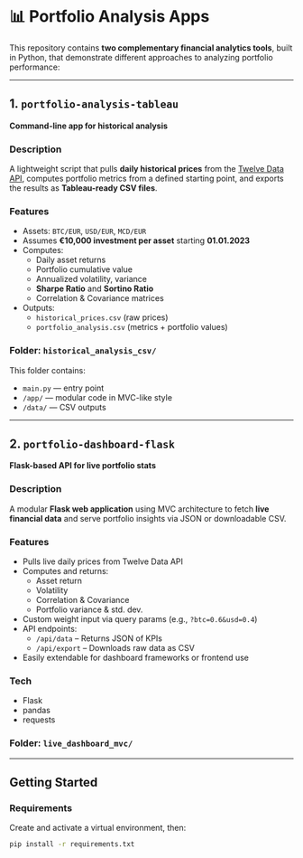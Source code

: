 # 📊 Portfolio Analysis Apps

This repository contains **two complementary financial analytics tools**, built in Python, that demonstrate different approaches to analyzing portfolio performance:

---

## 1. `portfolio-analysis-tableau`  
**Command-line app for historical analysis**

### Description  
A lightweight script that pulls **daily historical prices** from the [Twelve Data API](https://twelvedata.com/), computes portfolio metrics from a defined starting point, and exports the results as **Tableau-ready CSV files**.

### Features
- Assets: `BTC/EUR`, `USD/EUR`, `MCD/EUR`
- Assumes **€10,000 investment per asset** starting **01.01.2023**
- Computes:
  - Daily asset returns
  - Portfolio cumulative value
  - Annualized volatility, variance
  - **Sharpe Ratio** and **Sortino Ratio**
  - Correlation & Covariance matrices
- Outputs:
  - `historical_prices.csv` (raw prices)
  - `portfolio_analysis.csv` (metrics + portfolio values)

### Folder: `historical_analysis_csv/`  
This folder contains:
- `main.py` — entry point  
- `/app/` — modular code in MVC-like style  
- `/data/` — CSV outputs

---

## 2. `portfolio-dashboard-flask`  
**Flask-based API for live portfolio stats**

### Description  
A modular **Flask web application** using MVC architecture to fetch **live financial data** and serve portfolio insights via JSON or downloadable CSV.

### Features
- Pulls live daily prices from Twelve Data API
- Computes and returns:
  - Asset return
  - Volatility
  - Correlation & Covariance
  - Portfolio variance & std. dev.
- Custom weight input via query params (e.g., `?btc=0.6&usd=0.4`)
- API endpoints:
  - `/api/data` – Returns JSON of KPIs
  - `/api/export` – Downloads raw data as CSV
- Easily extendable for dashboard frameworks or frontend use

### Tech
- Flask
- pandas
- requests

### Folder: `live_dashboard_mvc/`

---

## Getting Started

### Requirements
Create and activate a virtual environment, then:

```bash
pip install -r requirements.txt
